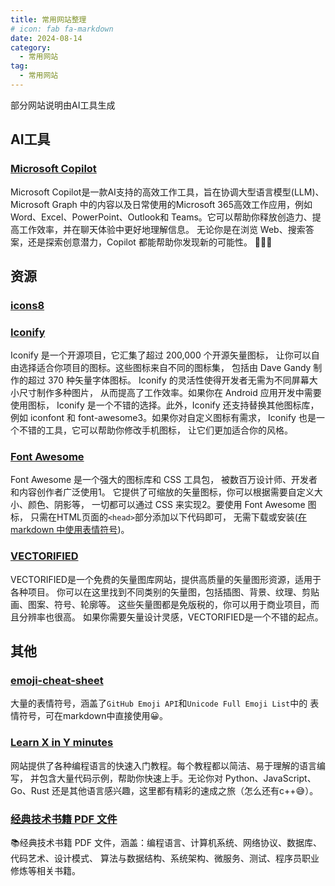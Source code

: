 ```yaml
---
title: 常用网站整理
# icon: fab fa-markdown
date: 2024-08-14
category:
  - 常用网站
tag:
  - 常用网站
---
```


部分网站说明由AI工具生成

## AI工具

### [Microsoft Copilot](https://copilot.microsoft.com/)

Microsoft Copilot是一款AI支持的高效工作工具，旨在协调大型语言模型(LLM)、Microsoft Graph
中的内容以及日常使用的Microsoft 365高效工作应用，例如Word、Excel、PowerPoint、Outlook和
Teams。它可以帮助你释放创造力、提高工作效率，并在聊天体验中更好地理解信息。
无论你是在浏览 Web、搜索答案，还是探索创意潜力，Copilot 都能帮助你发现新的可能性。 🚀👩‍💻

## 资源

### [icons8](https://icons8.com/icons)

### [Iconify](https://iconify.design/)

Iconify 是一个开源项目，它汇集了超过 200,000 个开源矢量图标，
让你可以自由选择适合你项目的图标。这些图标来自不同的图标集，
包括由 Dave Gandy 制作的超过 370 种矢量字体图标。
Iconify 的灵活性使得开发者无需为不同屏幕大小尺寸制作多种图片，
从而提高了工作效率。如果你在 Android 应用开发中需要使用图标，
Iconify 是一个不错的选择。此外，Iconify 还支持替换其他图标库，
例如 iconfont 和 font-awesome3。如果你对自定义图标有需求，
Iconify 也是一个不错的工具，它可以帮助你修改手机图标，
让它们更加适合你的风格。

### [Font Awesome](https://fontawesome.com/)

Font Awesome 是一个强大的图标库和 CSS 工具包，
被数百万设计师、开发者和内容创作者广泛使用1。
它提供了可缩放的矢量图标，你可以根据需要自定义大小、颜色、阴影等，
一切都可以通过 CSS 来实现2。要使用 Font Awesome 图标，
只需在HTML页面的`<head>`部分添加以下代码即可，
无需下载或安装([在 markdown 中使用表情符号](https://juejin.cn/post/6983870478674821128))。

### [VECTORIFIED](https://vectorified.com/)

VECTORIFIED是一个免费的矢量图库网站，提供高质量的矢量图形资源，适用于各种项目。
你可以在这里找到不同类别的矢量图，包括插图、背景、纹理、剪贴画、图案、符号、轮廓等。
这些矢量图都是免版税的，你可以用于商业项目，而且分辨率也很高。
如果你需要矢量设计灵感，VECTORIFIED是一个不错的起点。

## 其他

### [emoji-cheat-sheet](https://github.com/ikatyang/emoji-cheat-sheet)

大量的表情符号，涵盖了`GitHub Emoji API`和`Unicode Full Emoji List`中的
表情符号，可在markdown中直接使用😀。

### [Learn X in Y minutes](https://learnxinyminutes.com/)

网站提供了各种编程语言的快速入门教程。每个教程都以简洁、易于理解的语言编写，
并包含大量代码示例，帮助你快速上手。无论你对 Python、JavaScript、Go、Rust
还是其他语言感兴趣，这里都有精彩的速成之旅（怎么还有c++😅）。

### [经典技术书籍 PDF 文件](https://awesome-programming-books.github.io/)

📚经典技术书籍 PDF 文件，涵盖：编程语言、计算机系统、网络协议、数据库、代码艺术、设计模式、
算法与数据结构、系统架构、微服务、测试、程序员职业修炼等相关书籍。

